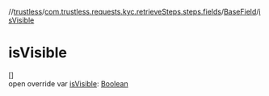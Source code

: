 //[trustless](../../../index.md)/[com.trustless.requests.kyc.retrieveSteps.steps.fields](../index.md)/[BaseField](index.md)/[isVisible](is-visible.md)

# isVisible

[]\
open override var [isVisible](is-visible.md): [Boolean](https://kotlinlang.org/api/latest/jvm/stdlib/kotlin/-boolean/index.html)

